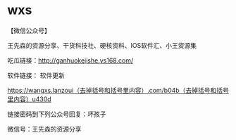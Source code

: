 # wxs

【微信公众号】

王先森的资源分享、干货科技社、硬核资料、IOS软件汇、小王资源集 


吃瓜链接：http://ganhuokejishe.ys168.com/

软件链接：
软件更新

https://wangxs.lanzoui（去掉括号和括号里内容）.com/b04b（去掉括号和括号里内容）u430d


链接密码到下列公众号回复：坏孩子

微信号：王先森的资源分享
